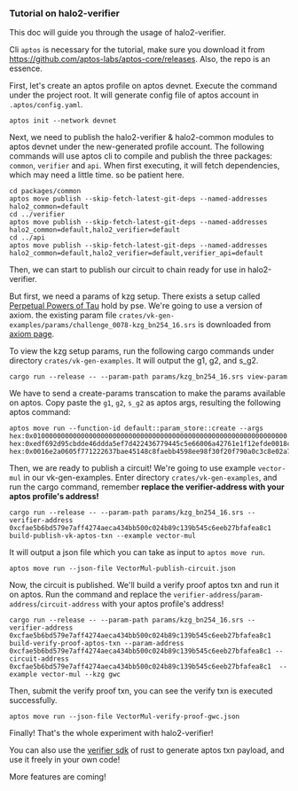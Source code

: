 ### Tutorial on halo2-verifier

This doc will guide you through the usage of halo2-verifier.

Cli `aptos` is necessary for the tutorial, make sure you download it from https://github.com/aptos-labs/aptos-core/releases. 
Also, the repo is an essence.


First, let's create an aptos profile on aptos devnet.
Execute the command under the project root. It will generate config file of aptos account in `.aptos/config.yaml`.

``` shell
aptos init --network devnet
```

Next, we need to publish the halo2-verifier & halo2-common modules to aptos devnet under the new-generated profile account.
The following commands will use aptos cli to compile and publish the three packages: `common`, `verifier` and `api`.
When first executing, it will fetch dependencies, which may need a little time. so be patient here.
``` shell
cd packages/common
aptos move publish --skip-fetch-latest-git-deps --named-addresses halo2_common=default
cd ../verifier
aptos move publish --skip-fetch-latest-git-deps --named-addresses halo2_common=default,halo2_verifier=default
cd ../api
aptos move publish --skip-fetch-latest-git-deps --named-addresses halo2_common=default,halo2_verifier=default,verifier_api=default
```

Then, we can start to publish our circuit to chain ready for use in halo2-verifier.

But first, we need a params of kzg setup. There exists a setup called [Perpetual Powers of Tau](https://github.com/privacy-scaling-explorations/perpetualpowersoftau) hold by pse.
We're going to use a version of axiom.
the existing param file `crates/vk-gen-examples/params/challenge_0078-kzg_bn254_16.srs` is downloaded from [axiom page](https://docs.axiom.xyz/transparency-and-security/kzg-trusted-setup).

To view the kzg setup params, run the following cargo commands under directory `crates/vk-gen-examples`. 
It will output the g1, g2, and s_g2.
```shell
cargo run --release -- --param-path params/kzg_bn254_16.srs view-param
```

We have to send a  create-params transcation to make the params available on aptos.
Copy paste the `g1`, `g2`, `s_g2` as aptos args, resulting the following aptos command: 
```shell
aptos move run --function-id default::param_store::create --args hex:0x0100000000000000000000000000000000000000000000000000000000000000 hex:0xedf692d95cbdde46ddda5ef7d422436779445c5e66006a42761e1f12efde0018c212f3aeb785e49712e7a9353349aaf1255dfb31b7bf60723a480d9293938e19 hex:0x0016e2a0605f771222637bae45148c8faebb4598ee98f30f20f790a0c3c8e02a7bf78bf67c4aac19dcc690b9ca0abef445d9a576c92ad6041e6ef1413ca92a17
```

Then, we are ready to publish a circuit!
We're going to use example `vector-mul` in our vk-gen-examples.
Enter directory `crates/vk-gen-examples`, and run the cargo command, remember **replace the verifier-address with your aptos profile's address!**
```shell
cargo run --release -- --param-path params/kzg_bn254_16.srs --verifier-address 0xcfae5b6bd579e7aff4274aeca434bb500c024b89c139b545c6eeb27bfafea8c1 build-publish-vk-aptos-txn --example vector-mul
```
It will output a json file which you can take as input to `aptos move run`.

```shell
aptos move run --json-file VectorMul-publish-circuit.json
```

Now, the circuit is published. We'll build a verify proof aptos txn and run it on aptos. 
Run the command and replace the `verifier-address`/`param-address`/`circuit-address` with your aptos profile's address!
```shell
cargo run --release -- --param-path params/kzg_bn254_16.srs --verifier-address 0xcfae5b6bd579e7aff4274aeca434bb500c024b89c139b545c6eeb27bfafea8c1 build-verify-proof-aptos-txn --param-address 0xcfae5b6bd579e7aff4274aeca434bb500c024b89c139b545c6eeb27bfafea8c1 --circuit-address 0xcfae5b6bd579e7aff4274aeca434bb500c024b89c139b545c6eeb27bfafea8c1  --example vector-mul --kzg gwc 
```

Then, submit the verify proof txn, you can see the verify txn is executed successfully.

```shell
aptos move run --json-file VectorMul-verify-proof-gwc.json
```

Finally! That's the whole experiment with halo2-verifier!

You can also use the [verifier sdk](crates/verifier-sdk) of rust to generate aptos txn payload, and use it freely in your own code!

More features are coming!
